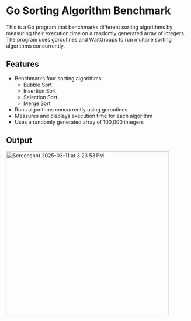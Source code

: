 # Go Sorting Algorithm Benchmark

This is a Go program that benchmarks different sorting algorithms by measuring their execution time on a randomly generated array of integers. The program uses goroutines and WaitGroups to run multiple sorting algorithms concurrently.

## Features

- Benchmarks four sorting algorithms:
  - Bubble Sort
  - Insertion Sort
  - Selection Sort
  - Merge Sort
- Runs algorithms concurrently using goroutines
- Measures and displays execution time for each algorithm
- Uses a randomly generated array of 100,000 integers

## Output
<img width="446" alt="Screenshot 2025-03-11 at 3 23 53 PM" src="https://github.com/user-attachments/assets/07dba027-97bb-44d1-a06e-5497e3eba187" />

